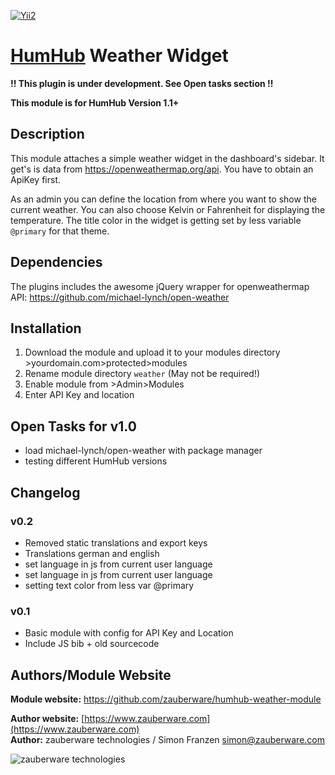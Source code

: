 [![Yii2](https://img.shields.io/badge/Powered_by-Yii_Framework-green.svg?style=flat)](http://www.yiiframework.com/)

# [HumHub](https://github.com/humhub/humhub) Weather Widget

__!! This plugin is under development. See Open tasks section !!__

__This module is for HumHub Version 1.1+__


## Description

This module attaches a simple weather widget in the dashboard's sidebar. It get's is data from <https://openweathermap.org/api>. You have to obtain an ApiKey first. 

As an admin you can define the location from where you want to show the current weather. You can also choose Kelvin or Fahrenheit for displaying the temperature. The title color in the widget is getting set by less variable `@primary` for that theme.

## Dependencies

The plugins includes the awesome jQuery wrapper for openweathermap API: <https://github.com/michael-lynch/open-weather>
    
## Installation
1. Download the module and upload it to your modules directory >yourdomain.com>protected>modules
2. Rename module directory ```weather``` (May not be required!)
3. Enable module from >Admin>Modules
4. Enter API Key and location

## Open Tasks for v1.0
* load michael-lynch/open-weather with package manager
* testing different HumHub versions

## Changelog

### v0.2
* Removed static translations and export keys
* Translations german and english
* set language in js from current user language
* set language in js from current user language
* setting text color from less var @primary

### v0.1
* Basic module with config for API Key and Location
* Include JS bib + old sourcecode


## Authors/Module Website

__Module website:__ <https://github.com/zauberware/humhub-weather-module>  

__Author website:__ [https://www.zauberware.com](https://www.zauberware.com)    
__Author:__ zauberware technologies / Simon Franzen <simon@zauberware.com>  

![zauberware technologies](https://avatars3.githubusercontent.com/u/1753330?s=200&v=4)

